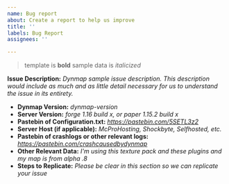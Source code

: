 ```yaml
---
name: Bug report
about: Create a report to help us improve
title: ''
labels: Bug Report
assignees: ''

---
```


> template is **bold**
> sample data is *italicized*

**Issue Description:** *Dynmap sample issue description. This description would include as much and as little detail necessary for us to understand the issue in its entirety.*

* **Dynmap Version:** *dynmap-version*
* **Server Version:** *forge 1.16 build x, or paper 1.15.2 build x*
* **Pastebin of Configuration.txt:** *https://pastebin.com/5SETL3z2*
* **Server Host (if applicable):** *McProHosting, Shockbyte, Selfhosted, etc.*
* **Pastebin of crashlogs or other relevant logs:** *https://pastebin.com/crashcausedbydynmap*
* **Other Relevant Data:** *I'm using this texture pack and these plugins and my map is from alpha .8*
* **Steps to Replicate:** *Please be clear in this section so we can replicate your issue*
